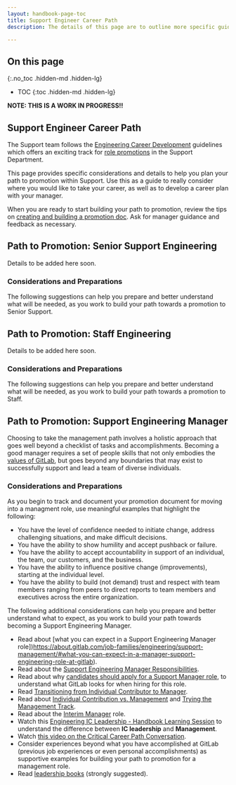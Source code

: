```yaml
---
layout: handbook-page-toc
title: Support Engineer Career Path
description: The details of this page are to outline more specific guidance around promotions for Support team members.

---
```


## On this page
{:.no_toc .hidden-md .hidden-lg}

- TOC
{:toc .hidden-md .hidden-lg}

**NOTE: THIS IS A WORK IN PROGRESS!!**

## Support Engineer Career Path
The Support team follows the [Engineering Career Development](https://about.gitlab.com/handbook/engineering/career-development/) guidelines which offers an exciting track for [role promotions](https://about.gitlab.com/handbook/engineering/career-development/#support-department) in the Support Department. 

This page provides specific considerations and details to help you plan your path to promotion within Support. Use this as a guide to really consider where you would like to take your career, as well as to develop a career plan with your manager.

When you are ready to start building your path to promotion, review the tips on [creating and building a promotion doc](https://about.gitlab.com/handbook/people-group/promotions-transfers/#creating-a-promotion-or-compensation-change-document). Ask for manager guidance and feedback as necessary.


## Path to Promotion: Senior Support Engineering
Details to be added here soon.

### Considerations and Preparations
The following suggestions can help you prepare and better understand what will be needed, as you work to build your path towards a promotion to Senior Support.

## Path to Promotion: Staff Engineering
Details to be added here soon.

### Considerations and Preparations
The following suggestions can help you prepare and better understand what will be needed, as you work to build your path towards a promotion to Staff.

## Path to Promotion: Support Engineering Manager
Choosing to take the management path involves a holistic approach that goes well beyond a checklist of tasks and accomplishments. Becoming a good manager requires a set of people skills that not only embodies the [values of GitLab](https://about.gitlab.com/handbook/values/), but goes beyond any boundaries that may exist to successfully support and lead a team of diverse individuals.

### Considerations and Preparations
As you begin to track and document your promotion document for moving into a managment role, use meaningful examples that highlight the following:
- You have the level of confidence needed to initiate change, address challenging situations, and make difficult decisions.
- You have the ability to show humility and accept pushback or failure.
- You have the ability to accept accountability in support of an individual, the team, our customers, and the business.
- You have the ability to influence positive change (improvements), starting at the individual level.
- You have the ability to build (not demand) trust and respect with team members ranging from peers to direct reports to team members and executives across the entire organization.

The following additional considerations can help you prepare and better understand what to expect, as you work to build your path towards becoming a Support Engineering Manager.

- Read about [what you can expect in a Support Engineering Manager role])https://about.gitlab.com/job-families/engineering/support-management/#what-you-can-expect-in-a-manager-support-engineering-role-at-gitlab).
- Read about the [Support Engineering Manager Responsibilities](https://about.gitlab.com/handbook/support/managers/manager-responsibilities.html).
- Read about why [candidates should apply for a Support Manager role](https://about.gitlab.com/job-families/engineering/support-management/#you-should-apply-if), to understand what GitLab looks for when hiring for this role.
- Read [Transitioning from Individual Contributor to Manager](https://about.gitlab.com/handbook/engineering/development/dev/create/engineers/training/ic-to-manager/).
- Read about [Individual Contribution vs. Management](https://about.gitlab.com/handbook/engineering/career-development/#individual-contribution-vs-management) and [Trying the Management Track](https://about.gitlab.com/handbook/engineering/career-development/#trying-the-management-track).
- Read about the [Interim Manager](https://about.gitlab.com/handbook/engineering/career-development/#interim-manager) role.
- Watch this [Engineering IC Leadership - Handbook Learning Session](https://www.youtube.com/watch?v=OXBwtaZ9edQ) to understand the difference between **IC leadership** and **Management**.
- Watch [this video on the Critical Career Path Conversation](https://www.youtube.com/watch?v=hMz6QDURQOM&list=PLBzScQzZ83I8H8_0Qete6Bs5EcW3p0kZF&index=7).
- Consider experiences beyond what you have accomplished at GitLab (previous job experiences or even personal accomplishments) as supportive examples for building your path to promotion for a management role.
- Read [leadership books](https://about.gitlab.com/handbook/leadership/#books) (strongly suggested).
